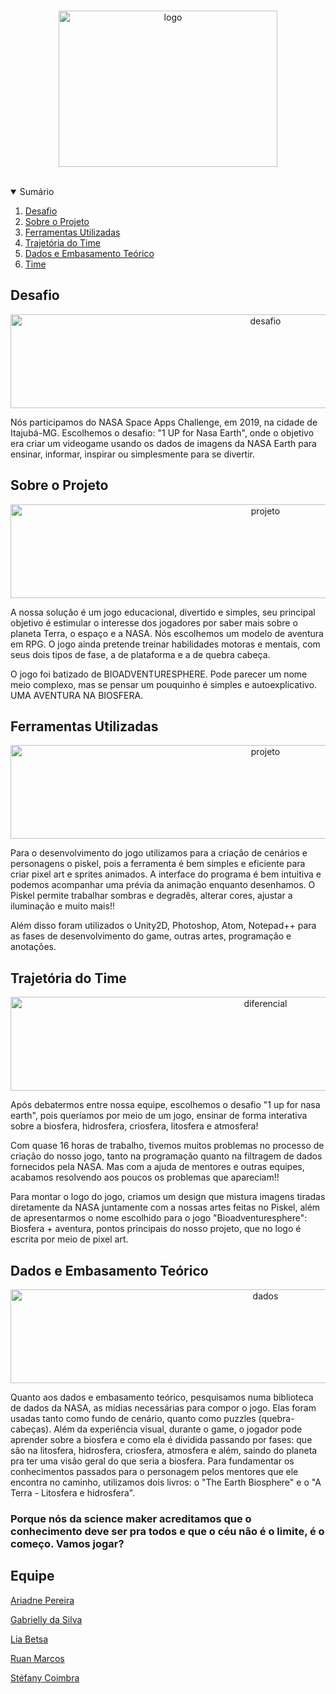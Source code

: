 <!--
*** Thanks for checking out the Best-README-Template. If you have a suggestion
*** that would make this better, please fork the repo and create a pull request
*** or simply open an issue with the tag "enhancement".
*** Thanks again! Now go create something AMAZING! :D
-->

<!-- PROJECT SHIELDS -->
<!--
*** I'm using markdown "reference style" links for readability.
*** Reference links are enclosed in brackets [ ] instead of parentheses ( ).
*** See the bottom of this document for the declaration of the reference variables
*** for contributors-url, forks-url, etc. This is an optional, concise syntax you may use.
*** https://www.markdownguide.org/basic-syntax/#reference-style-links
-->

<!-- PROJECT LOGO -->
<br />
<p align="center">
  <a href="https://github.com/stefanycoimbra/Bioadventuresphere-NASA_Game">
    <img src="Images/logo.png" alt="logo" width="350" height="250">
  </a>

<br />
<br />

<!-- SUMARY -->
<details open="open">
  <summary>Sumário</summary>
  <ol>
    <li>
      <a href="#desafio">Desafio</a>
    </li>
    <li>
      <a href="#sobre-o-projeto">Sobre o Projeto</a>
    </li>
    <li>
      <a href="#ferramentas-utilizadas">Ferramentas Utilizadas</a>
    </li>
    <li>
      <a href="#trajetória-do-time">Trajetória do Time</a>
    </li>
    <li>
      <a href="#dados-e-embasamento-teórico">Dados e Embasamento Teórico</a>
    </li>
    <li><a href="#time">Time</a>
    </li>
  </ol>
</details>

<!-- ABOUT THE PROJECT -->

## Desafio

<p align="center">
  <a href="https://github.com/stefanycoimbra/Bioadventuresphere-NASA_Game">
    <img src="Images/desafio.png" alt="desafio" width="800" height="150">
  </a>
</p>

Nós participamos do NASA Space Apps Challenge, em 2019, na cidade de Itajubá-MG. Escolhemos o desafio: "1 UP for Nasa Earth", onde o objetivo era criar um videogame usando os dados de imagens da NASA Earth para ensinar, informar, inspirar ou simplesmente para se divertir.
  
## Sobre o Projeto

<p align="center">
  <a href="https://github.com/stefanycoimbra/Bioadventuresphere-NASA_Game">
    <img src="Images/projeto.png" alt="projeto" width="800" height="150">
  </a>
</p>

A nossa solução é um jogo educacional, divertido e simples, seu principal objetivo é estimular o interesse dos jogadores por saber mais sobre o planeta Terra, o espaço e a NASA. Nós escolhemos um modelo de aventura em RPG. O jogo ainda pretende treinar habilidades motoras e mentais, com seus dois tipos de fase, a de plataforma e a de quebra cabeça. 

O jogo foi batizado de BIOADVENTURESPHERE. Pode parecer um nome meio complexo, mas se pensar um pouquinho é simples e autoexplicativo. UMA AVENTURA NA BIOSFERA.

<!-- GETTING STARTED -->

## Ferramentas Utilizadas

<p align="center">
  <a href="https://github.com/stefanycoimbra/Bioadventuresphere-NASA_Game">
    <img src="Images/projeto.png" alt="projeto" width="800" height="150">
  </a>
</p>

Para o desenvolvimento do jogo utilizamos para a criação de cenários e personagens o piskel, pois a ferramenta é bem simples e eficiente para criar pixel art e sprites animados. A interface do programa é bem intuitiva e podemos acompanhar uma prévia da animação enquanto desenhamos. O Piskel permite trabalhar sombras e degradês, alterar cores, ajustar a iluminação e muito mais!!

Além disso foram utilizados o Unity2D, Photoshop, Atom, Notepad++ para as fases de desenvolvimento do game, outras artes, programação e anotações.

<!-- DEVELOPING THE PROJECT -->

## Trajetória do Time

<p align="center">
  <a href="https://github.com/stefanycoimbra/Bioadventuresphere-NASA_Game">
    <img src="Images/diferencial.png" alt="diferencial" width="800" height="150">
  </a>
</p>

Após debatermos entre nossa equipe, escolhemos o desafio "1 up for nasa earth", pois queríamos por meio de um jogo, ensinar de forma interativa sobre a biosfera, hidrosfera, criosfera, litosfera e atmosfera!  

Com quase 16 horas de trabalho, tivemos muitos problemas no processo de criação do nosso jogo, tanto na programação quanto na filtragem de dados fornecidos pela NASA. Mas com a ajuda de mentores e outras equipes, acabamos resolvendo aos poucos os problemas que apareciam!! 

Para montar o logo do jogo, criamos um design que mistura imagens tiradas diretamente da NASA juntamente com a nossas artes feitas no Piskel, além de apresentarmos o nome escolhido para o jogo "Bioadventuresphere": Biosfera + aventura, pontos principais do nosso projeto, que no logo é escrita por meio de pixel art.

## Dados e Embasamento Teórico

<p align="center">
  <a href="https://github.com/stefanycoimbra/Bioadventuresphere-NASA_Game">
    <img src="Images/dados.png" alt="dados" width="800" height="150">
  </a>
</p>

Quanto aos dados e embasamento teórico, pesquisamos numa biblioteca de dados da NASA, as mídias necessárias para compor o jogo. Elas foram usadas tanto como fundo de cenário, quanto como puzzles (quebra-cabeças). Além da experiência visual, durante o game, o jogador pode aprender sobre a biosfera e como ela é dividida passando por fases: que são na litosfera, hidrosfera, criosfera, atmosfera e além, saindo do planeta pra ter uma visão geral do que seria a biosfera. Para fundamentar os conhecimentos passados para o personagem pelos mentores que ele encontra no caminho, utilizamos dois livros: o "The Earth Biosphere" e o "A Terra - Litosfera e hidrosfera".

### Porque nós da science maker acreditamos que o conhecimento deve ser pra todos e que o céu não é o limite, é o começo. Vamos jogar?

<!-- TEAM -->

## Equipe

[Ariadne Pereira](https://www.linkedin.com/in/ariadne-vieira-5b0375201)

[Gabrielly da Silva](https://linkedin.com/in/gabrielly-da-silva-morais)

[Lia Betsa](https://www.linkedin.com/in/lia-betsa-8676ba191)

[Ruan Marcos](https://linkedin.com/in/ruanmarcosb)

[Stéfany Coimbra](https://www.linkedin.com/in/stéfany-coimbra-23780a16b)
